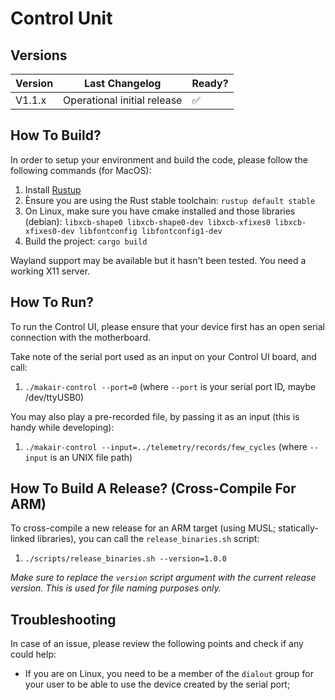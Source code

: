 # Control Unit

## Versions

| Version | Last Changelog | Ready? |
| ------- | -------------- | ------ |
| V1.1.x | Operational initial release | ✅

## How To Build?

In order to setup your environment and build the code, please follow the following commands (for MacOS):

1. Install [Rustup](https://rustup.rs/)
2. Ènsure you are using the Rust stable toolchain: `rustup default stable`
3. On Linux, make sure you have cmake installed and those libraries (debian):
  `libxcb-shape0 libxcb-shape0-dev libxcb-xfixes0 libxcb-xfixes0-dev libfontconfig libfontconfig1-dev`
4. Build the project: `cargo build`

Wayland support may be available but it hasn't been tested. You need a working X11 server.

## How To Run?

To run the Control UI, please ensure that your device first has an open serial connection with the motherboard.

Take note of the serial port used as an input on your Control UI board, and call:

1. `./makair-control --port=0` (where `--port` is your serial port ID, maybe /dev/ttyUSB0)

You may also play a pre-recorded file, by passing it as an input (this is handy while developing):

1. `./makair-control --input=../telemetry/records/few_cycles` (where `--input` is an UNIX file path)

## How To Build A Release? (Cross-Compile For ARM)

To cross-compile a new release for an ARM target (using MUSL; statically-linked libraries), you can call the `release_binaries.sh` script:

1. `./scripts/release_binaries.sh --version=1.0.0`

_Make sure to replace the `version` script argument with the current release version. This is used for file naming purposes only._

## Troubleshooting

In case of an issue, please review the following points and check if any could help:

* If you are on Linux, you need to be a member of the `dialout` group for your user to be able to use the device created by the serial port;
